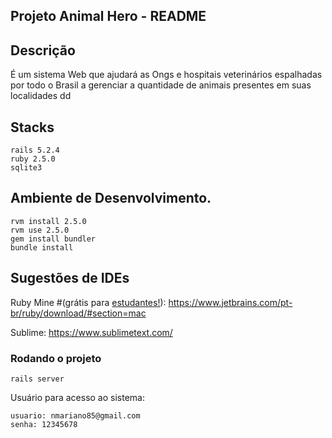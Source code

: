 ## Projeto Animal Hero - README
## Descrição
<p>
  É um sistema Web que ajudará as Ongs e hospitais veterinários espalhadas por todo o Brasil a gerenciar a quantidade de animais presentes em suas localidades dd
</p>

## Stacks
    rails 5.2.4
    ruby 2.5.0
    sqlite3

## Ambiente de Desenvolvimento.
    rvm install 2.5.0   
    rvm use 2.5.0
    gem install bundler
    bundle install 
    
## Sugestões de IDEs

Ruby Mine #(grátis para [estudantes!](https://www.jetbrains.com/community/education/#students)):
https://www.jetbrains.com/pt-br/ruby/download/#section=mac

Sublime:
https://www.sublimetext.com/  

### Rodando o projeto
    rails server
    
Usuário para acesso ao sistema:

    usuario: nmariano85@gmail.com
    senha: 12345678
